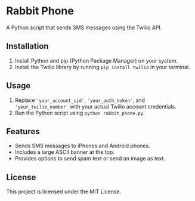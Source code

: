 # Rabbit Phone

A Python script that sends SMS messages using the Twilio API.

## Installation

1. Install Python and pip (Python Package Manager) on your system.
2. Install the Twilio library by running `pip install twilio` in your terminal.

## Usage

1. Replace `'your_account_sid'`, `'your_auth_token'`, and `'your_twilio_number'` with your actual Twilio account credentials.
2. Run the Python script using `python rabbit_phone.py`.

## Features

- Sends SMS messages to iPhones and Android phones.
- Includes a large ASCII banner at the top.
- Provides options to send spam text or send an image as text.

## License

This project is licensed under the MIT License.
